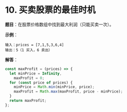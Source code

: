 # 10. 买卖股票的最佳时机

**题目**：在股票价格数组中找到最大利润（只能买卖一次）。

**示例**：

```text
输入：prices = [7,1,5,3,6,4]
输出：5（1 买入，6 卖出）
```

**解答**：

```javascript
const maxProfit = (prices) => {
  let minPrice = Infinity,
    maxProfit = 0;
  for (const price of prices) {
    minPrice = Math.min(minPrice, price);
    maxProfit = Math.max(maxProfit, price - minPrice);
  }
  return maxProfit;
};
```
